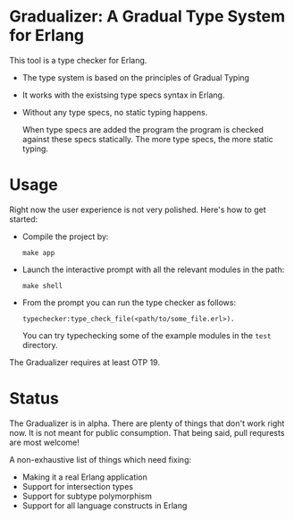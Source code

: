 # Gradualizer: A Gradual Type System for Erlang

This tool is a type checker for Erlang.

* The type system is based on the principles of Gradual Typing
* It works with the existsing type specs syntax in Erlang.
* Without any type specs, no static typing happens.

  When type specs are added the program the program is checked against
  these specs statically. The more type specs, the more static typing.

# Usage

Right now the user experience is not very polished. Here's how to get started:

* Compile the project by:

  `make app`

* Launch the interactive prompt with all the relevant modules in the path:

  `make shell`

* From the prompt you can run the type checker as follows:

  `typechecker:type_check_file(<path/to/some_file.erl>).`

  You can try typechecking some of the example modules in the `test` directory.

The Gradualizer requires at least OTP 19.

# Status

The Gradualizer is in alpha. There are plenty of things that don't work right
now. It is not meant for public consumption. That being said, pull requrests
are most welcome!

A non-exhaustive list of things which need fixing:

* Making it a real Erlang application
* Support for intersection types
* Support for subtype polymorphism
* Support for all language constructs in Erlang
